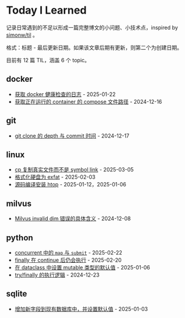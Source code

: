 # Today I Learned

记录日常遇到的不足以形成一篇完整博文的小问题、小技术点，inspired by [simonw/til](https://github.com/simonw/til) 。

格式：标题 - 最后更新日期。如果该文章后期有更新，则第二个为创建日期。

目前有 12 篇 TIL，涵盖 6 个 topic。

## docker
- [获取 docker 健康检查的日志](docker/get-healthcheck-log.md) - 2025-01-22
- [获取正在运行的 container 的 compose 文件路径](docker/get-compose-file-path-from-running-container.md) - 2024-12-16
## git
- [git clone 的 depth 与 commit 时间](git/git-clone-depth-and-commit-date.md) - 2024-12-17
## linux
- [cp 复制真实文件而不是 symbol link](linux/cp-symbol-link.md) - 2025-03-05
- [格式化硬盘为 exfat](linux/format-drive-exfat.md) - 2025-02-03
- [源码编译安装 htop](linux/install-htop-from-source.md) - 2025-01-12，2025-01-06
## milvus
- [Milvus invalid dim 错误的具体含义](milvus/milvus-invalid-dim.md) - 2024-12-08
## python
- [concurrent 中的 `map` 与 `submit`](python/concurrent-map-vs-submit.md) - 2025-02-22
- [finally 在 continue 后仍会执行](python/try-continu-finally.md) - 2025-02-20
- [在 dataclass 中设置 mutable 类型的默认值](python/dataclass-mutable-default-value.md) - 2025-01-06
- [try/finally 的执行逻辑](python/try-finally.md) - 2024-12-23
## sqlite
- [增加新字段到现有数据库中，并设置默认值](sqlite/add-field-to-existing-sqlite-table.md) - 2025-01-03
